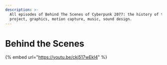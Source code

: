 ```yaml
---
description: >-
  All episodes of Behind The Scenes of Cyberpunk 2077: the history of the
  project, graphics, motion capture, music, sound design.
---
```


# Behind the Scenes

{% embed url="https://youtu.be/ckj517wEkI4" %}
